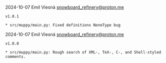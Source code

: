 2024-10-07  Emil Viesná  <snowboard_refinery@proton.me>

	v1.0.1

	* src/muppy/main.py: Fixed definitions NoneType bug

2024-10-07  Emil Viesná  <snowboard_refinery@proton.me>

	v1.0.0

	* src/muppy/main.py: Rough search of XML-, TeX-, C-, and Shell-styled
	comments.
